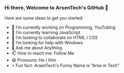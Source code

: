 ### Hi there, Welcome to ArsenTech's GitHub 👋

Here are some ideas to get you started:

- 🔭 I’m currently working on Programming, YouTubing 
- 🌱 I’m currently learning JavaScript 
- 👯 I’m looking to collaborate on  HTML / CSS
- 🤔 I’m looking for help with Windows
- 💬 Ask me about Anything
- 📫 How to reach me: Follow Me
- 😄 Pronouns: He / Him
- ⚡ Fun fact: ArsenTech's Funny Name is "Arse in Tech"
